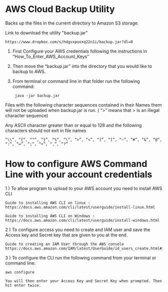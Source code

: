 # AWS Cloud Backup Utility
Backs up the files in the current directory to Amazon S3 storage.

Link to download the utility "backup.jar"

	https://www.dropbox.com/s/hdgvxpooxq22n1i/backup.jar?dl=0

1) First Configure your AWS credentials following the instructions in “How_To_Enter_AWS_Account_Keys”

2) Then move the “backup.jar” into the directory that you would like to backup to AWS.

3) From terminal or command line in that folder run the following command:

		java -jar backup.jar



Files with the following character sequences contained in their Names them will not  be uploaded when backup.jar is run. ( “>” means that > is an illegal character sequence)

Any ASCII character greater than or equal to 128 and the following characters should not exit in file names

	“\\”, “{“, “^”, “}”, “%”, “\”, “>”, “<”, “]”, “[“, “~”, “#”, “&”, “@”, “:”, “=”, “;”, “+”, “,”, “?”




# How to configure AWS Command Line with your account credentials

1 ) To allow program to upload to your AWS account you need to install AWS CLI

	Guide to installing AWS CLI on linux : 
	https://docs.aws.amazon.com/cli/latest/userguide/install-linux.html
	
	Guide to installing AWS CLI on Windows :
	https://docs.aws.amazon.com/cli/latest/userguide/install-windows.html





2 ) To configure access you need to create and IAM user and save the Access key and Secret key that are given to you at the end.

	Guide to creating an IAM User through the AWS console
	https://docs.aws.amazon.com/IAM/latest/UserGuide/id_users_create.html#id_users_create_console





3 ) To configure the CLI run the following command from your terminal or command line:

	aws configure
	
	You will then enter your Access Key and Secret Key when prompted. Then hit enter twice.






